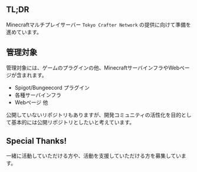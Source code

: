## TL;DR

Minecraftマルチプレイサーバー `Tokyo Crafter Network` の提供に向けて準備を進めています。

## 管理対象

管理対象には、ゲームのプラグインの他、MinecraftサーバインフラやWebページが含まれます。

* Spigot/Bungeecord プラグイン
* 各種サーバインフラ
* Webページ 他

公開していないリポジトリもありますが、開発コミュニティの活性化を目的として基本的には公開リポジトリとしたいと考えています。

## Special Thanks!

一緒に活動していただける方や、活動を支援していただける方を募集しています。
